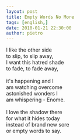 ```yaml
---
layout: post
title: Empty Words No More
tags: [english,]
date: 2010-01-21 22:30:00
author: pietro
---
```

I like the other side<br/>to slip, to slip away,<br/>I want this hatred shade<br/>to fade, to fade away,<br/><br/>it's happening and I<br/>am watching overcome<br/>astonished wonders I<br/>am whispering - Enome.<br/><br/>I love the shadow there<br/>for what it hides today<br/>instead of brand new sore<br/>or empty words to say.
